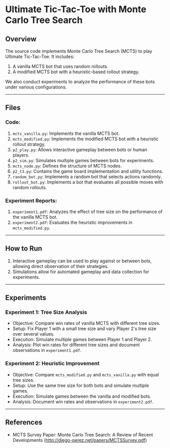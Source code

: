 # Ultimate Tic-Tac-Toe with Monte Carlo Tree Search

## Overview
The source code implements Monte Carlo Tree Search (MCTS) to play Ultimate Tic-Tac-Toe. It includes:
1. A vanilla MCTS bot that uses random rollouts.
2. A modified MCTS bot with a heuristic-based rollout strategy.

We also conduct experiments to analyze the performance of these bots under various configurations.

---

## Files
### Code:
1. `mcts_vanilla.py`: Implements the vanilla MCTS bot.
2. `mcts_modified.py`: Implements the modified MCTS bot with a heuristic rollout strategy.
3. `p2_play.py`: Allows interactive gameplay between bots or human players.
4. `p2_sim.py`: Simulates multiple games between bots for experiments.
5. `mcts_node.py`: Defines the structure of MCTS nodes.
6. `p2_t3.py`: Contains the game board implementation and utility functions.
7. `random_bot.py`: Implements a random bot that selects actions randomly.
8. `rollout_bot.py`: Implements a bot that evaluates all possible moves with random rollouts.

### Experiment Reports:
1. `experiment1.pdf`: Analyzes the effect of tree size on the performance of the vanilla MCTS bot.
2. `experiment2.pdf`: Evaluates the heuristic improvements in `mcts_modified.py`.

---

## How to Run
1. Interactive gameplay can be used to play against or between bots, allowing direct observation of their strategies.
2. Simulations allow for automated gameplay and data collection for experiments.

---

## Experiments
### Experiment 1: Tree Size Analysis
- Objective: Compare win rates of vanilla MCTS with different tree sizes.
- Setup: Fix Player 1 with a small tree size and vary Player 2's tree size over several values.
- Execution: Simulate multiple games between Player 1 and Player 2.
- Analysis: Plot win rates for different tree sizes and document observations in `experiment1.pdf`.

### Experiment 2: Heuristic Improvement
- Objective: Compare `mcts_modified.py` and `mcts_vanilla.py` with equal tree sizes.
- Setup: Use the same tree size for both bots and simulate multiple games.
- Execution: Simulate games between the vanilla and modified bots.
- Analysis: Document win rates and observations in `experiment2.pdf`.

---

## References
- MCTS Survey Paper: Monte Carlo Tree Search: A Review of Recent Developments (http://diego-perez.net/papers/MCTSSurvey.pdf)
